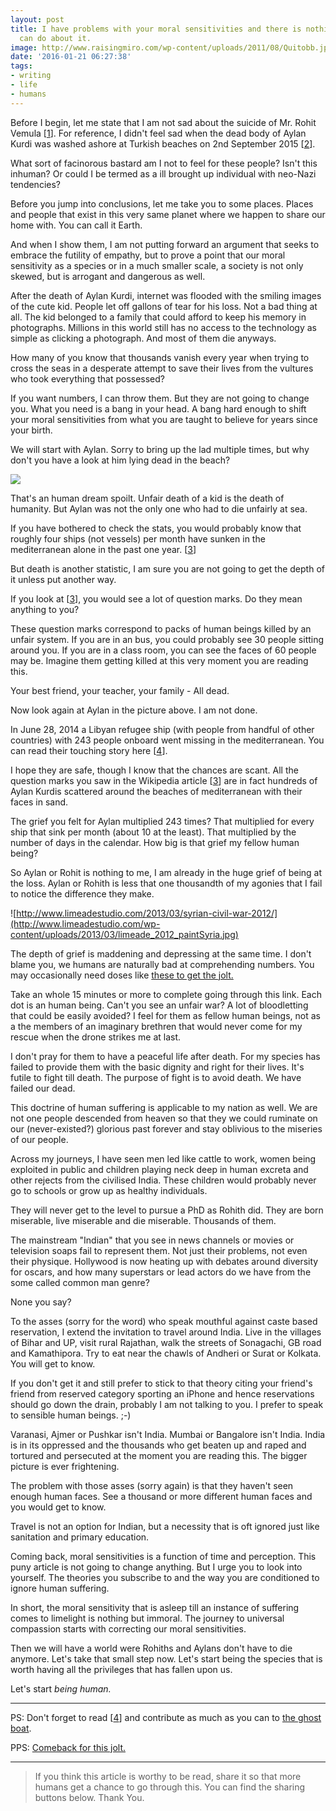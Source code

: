 ```yaml
---
layout: post
title: I have problems with your moral sensitivities and there is nothing that you
  can do about it.
image: http://www.raisingmiro.com/wp-content/uploads/2011/08/Quitobb.jpg
date: '2016-01-21 06:27:38'
tags:
- writing
- life
- humans
---
```


Before I begin, let me state that I am not sad about the suicide of Mr. Rohit Vemula [[1](http://www.thehindu.com/opinion/op-ed/dalit-scholar-rohith-vemulas-suicide-letter-clarity-of-a-suicide-note/article8130703.ece)]. For reference, I didn't feel sad when the dead body of Aylan Kurdi was washed ashore at Turkish beaches on 2nd September 2015 [[2](http://www.independent.co.uk/news/world/europe/aylan-kurdi-s-story-how-a-small-syrian-child-came-to-be-washed-up-on-a-beach-in-turkey-10484588.html)].

What sort of facinorous bastard am I not to feel for these people? Isn't this inhuman? Or could I be termed as a ill brought up individual with neo-Nazi tendencies? 

Before you jump into conclusions, let me take you to some places. Places and people that exist in this very same planet where we happen to share our home with. You can call it Earth.

And when I show them, I am not putting forward an argument that seeks to embrace the futility of empathy, but to prove a point that our moral sensitivity as a species or in a much smaller scale, a society is not only skewed, but is arrogant and dangerous as well.

After the death of Aylan Kurdi, internet was flooded with the smiling images of the cute kid. People let off gallons of tear for his loss. Not a bad thing at all. The kid belonged to a family that could afford to keep his memory in photographs. Millions in this world still has no access to the technology as simple as clicking a photograph. And most of them die anyways.

How many of you know that thousands vanish every year when trying to cross the seas in a desperate attempt to save their lives from the vultures who took everything that possessed?

If you want numbers, I can throw them. But they are not going to change you. What you need is a bang in your head. A bang hard enough to shift your moral sensitivities from what you are taught to believe for years since your birth. 

We will start with Aylan. Sorry to bring up the lad multiple times, but why don't you have a look at him lying dead in the beach?

![](http://www.msnbc.com/sites/msnbc/files/h_52184435.jpg)

That's an human dream spoilt. Unfair death of a kid is the death of humanity. But Aylan was not the only one who had to die unfairly at sea. 

If you have bothered to check the stats, you would probably know that roughly four ships (not vessels) per month have sunken in the mediterranean alone in the past one year. [[3](https://en.wikipedia.org/wiki/List_of_migrant_vessel_incidents_on_the_Mediterranean_Sea#2015)]

But death is another statistic, I am sure you are not going to get the depth of it unless put another way.

If you look at [[3](https://en.wikipedia.org/wiki/List_of_migrant_vessel_incidents_on_the_Mediterranean_Sea#2015)], you would see a lot of question marks. Do they mean anything to you?

These question marks correspond to packs of human beings killed by an unfair system. If you are in an bus, you could probably see 30 people sitting around you. If you are in a class room, you can see the faces of 60 people may be. Imagine them getting killed at this very moment you are reading this. 

Your best friend, your teacher, your family - All dead.

Now look again at Aylan in the picture above. I am not done.

In June 28, 2014 a Libyan refugee ship (with people from handful of other countries) with 243 people onboard went missing in the mediterranean. You can read their touching story here [[4](https://medium.com/ghostboat/243-people-disappeared-young-people-women-children-and-no-one-cares-65a2d5019a74#.iwk7akx8l)].

I hope they are safe, though I know that the chances are scant. All the question marks you saw in the Wikipedia article [[3](https://en.wikipedia.org/wiki/List_of_migrant_vessel_incidents_on_the_Mediterranean_Sea#2015)] are in fact hundreds of Aylan Kurdis scattered around the beaches of mediterranean with their faces in sand. 

The grief you felt for Aylan multiplied 243 times? That multiplied for every ship that sink per month (about 10 at the least). That multiplied by the number of days in the calendar. How big is that grief my fellow human being?

So Aylan or Rohit is nothing to me, I am already in the huge grief of being at the loss. Aylan or Rohith is less that one thousandth of my agonies that I fail to notice the difference they make.

![http://www.limeadestudio.com/2013/03/syrian-civil-war-2012/](http://www.limeadestudio.com/wp-content/uploads/2013/03/limeade_2012_paintSyria.jpg)

The depth of grief is maddening and depressing at the same time. I don't blame you, we humans are naturally bad at comprehending numbers. You may occasionally need doses like [these to get the jolt.](https://medium.com/matter/665-human-beings-22f3dfb5af2b#.qt8k5wq70)

Take an whole 15 minutes or more to complete going through this link. Each dot is an human being. Can't you see an unfair war? A lot of bloodletting that could be easily avoided? I feel for them as fellow human beings, not as a the members of an imaginary brethren that would never come for my rescue when the drone strikes me at last.

I don't pray for them to have a peaceful life after death. For my species has failed to provide them with the basic dignity and right for their lives. It's futile to fight till death. The purpose of fight is to avoid death. We have failed our dead.


This doctrine of human suffering is applicable to my nation as well. We are not one people descended from heaven so that they we could ruminate on our (never-existed?) glorious past forever and stay oblivious to the miseries of our people.

Across my journeys, I have seen men led like cattle to work, women being exploited in public and children playing neck deep in human excreta and other rejects from the civilised India. These children would probably never go to schools or grow up as healthy individuals.

They will never get to the level to pursue a PhD as Rohith did. They are born miserable, live miserable and die miserable. Thousands of them. 

The mainstream "Indian" that you see in news channels or movies or television soaps fail to represent them. Not just their problems, not even their physique. Hollywood is now heating up with debates around diversity for oscars, and how many superstars or lead actors do we have from the some called common man genre?

None you say?

To the asses (sorry for the word) who speak mouthful against caste based reservation, I extend the invitation to travel around India. Live in the villages of Bihar and UP, visit rural Rajathan, walk the streets of Sonagachi, GB road and Kamathipora. Try to eat near the chawls of Andheri or Surat or Kolkata. You will get to know.

If you don't get it and still prefer to stick to that theory citing your friend's friend from reserved category sporting an iPhone and hence reservations should go down the drain, probably I am not talking to you. I prefer to speak to sensible human beings. ;-)

Varanasi, Ajmer or Pushkar isn't India. Mumbai or Bangalore isn't India. India is in its oppressed and the thousands who get beaten up and raped and tortured and persecuted at the moment you are reading this. The bigger picture is ever frightening.


The problem with those asses (sorry again) is that they haven't seen enough human faces. See a thousand or more different human faces and you would get to know. 

Travel is not an option for Indian, but a necessity that is oft ignored just like sanitation and primary education.

Coming back, moral sensitivities is a function of time and perception. This puny article is not going to change anything. But I urge you to look into yourself. The theories you subscribe to and the way you are conditioned to ignore human suffering.

In short, the moral sensitivity that is asleep till an instance of suffering comes to limelight is nothing but immoral. The journey to universal compassion starts with correcting our moral sensitivities.

Then we will have a world were Rohiths and Aylans don't have to die anymore. Let's take that small step now. Let's start being the species that is worth having all the privileges that has fallen upon us.

Let's start *being human.*

<hr>


PS: Don't forget to read [[4](https://medium.com/ghostboat/243-people-disappeared-young-people-women-children-and-no-one-cares-65a2d5019a74#.iwk7akx8l)] and contribute as much as you can to [the ghost boat](https://medium.com/ghostboat).

PPS: [Comeback for this jolt.](https://medium.com/matter/665-human-beings-22f3dfb5af2b#.qt8k5wq70)

<hr>

>If you think this article is worthy to be read, share it so that more humans get a chance to go through this. You can find the sharing buttons below. Thank You.